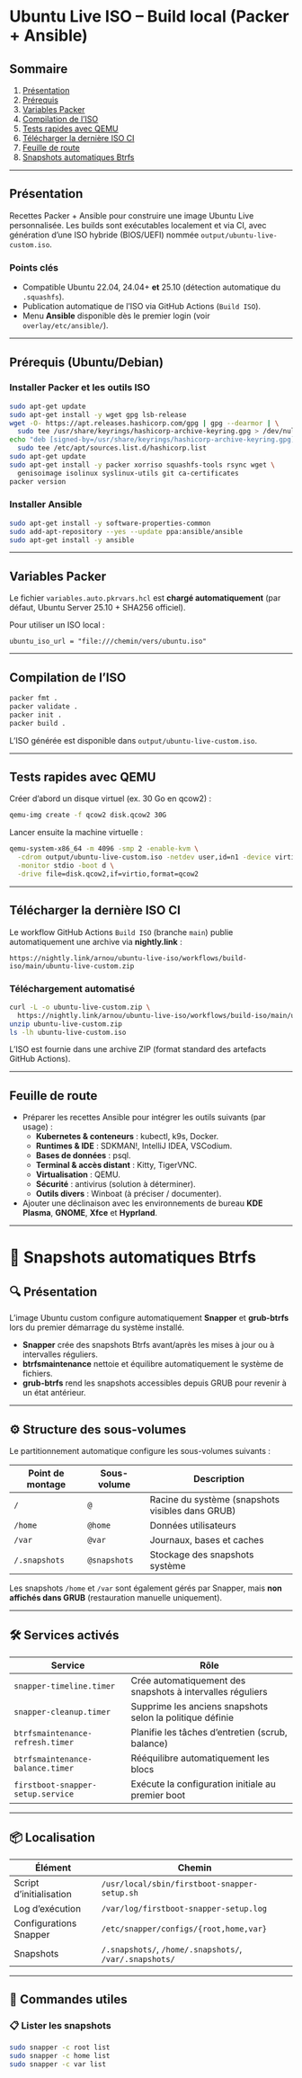 # Ubuntu Live ISO – Build local (Packer + Ansible)

## Sommaire

1. [Présentation](#présentation)
2. [Prérequis](#prérequis-ubuntudebian)
3. [Variables Packer](#variables-packer)
4. [Compilation de l’ISO](#compilation-de-liso)
5. [Tests rapides avec QEMU](#tests-rapides-avec-qemu)
6. [Télécharger la dernière ISO CI](#télécharger-la-dernière-iso-ci)
7. [Feuille de route](#feuille-de-route)
8. [Snapshots automatiques Btrfs](#-snapshots-automatiques-btrfs)

---

## Présentation

Recettes Packer + Ansible pour construire une image Ubuntu Live personnalisée. Les builds sont exécutables localement et via CI, avec génération d’une ISO hybride (BIOS/UEFI) nommée `output/ubuntu-live-custom.iso`.

### Points clés

* Compatible Ubuntu 22.04, 24.04+ **et** 25.10 (détection automatique du `.squashfs`).
* Publication automatique de l’ISO via GitHub Actions (`Build ISO`).
* Menu **Ansible** disponible dès le premier login (voir `overlay/etc/ansible/`).

---

## Prérequis (Ubuntu/Debian)

### Installer Packer et les outils ISO

```bash
sudo apt-get update
sudo apt-get install -y wget gpg lsb-release
wget -O- https://apt.releases.hashicorp.com/gpg | gpg --dearmor | \
  sudo tee /usr/share/keyrings/hashicorp-archive-keyring.gpg > /dev/null
echo "deb [signed-by=/usr/share/keyrings/hashicorp-archive-keyring.gpg] https://apt.releases.hashicorp.com $(lsb_release -cs) main" | \
  sudo tee /etc/apt/sources.list.d/hashicorp.list
sudo apt-get update
sudo apt-get install -y packer xorriso squashfs-tools rsync wget \
  genisoimage isolinux syslinux-utils git ca-certificates
packer version
```

### Installer Ansible

```bash
sudo apt-get install -y software-properties-common
sudo add-apt-repository --yes --update ppa:ansible/ansible
sudo apt-get install -y ansible
```

---

## Variables Packer

Le fichier `variables.auto.pkrvars.hcl` est **chargé automatiquement** (par défaut, Ubuntu Server 25.10 + SHA256 officiel).

Pour utiliser un ISO local :

```hcl
ubuntu_iso_url = "file:///chemin/vers/ubuntu.iso"
```

---

## Compilation de l’ISO

```bash
packer fmt .
packer validate .
packer init .
packer build .
```

L’ISO générée est disponible dans `output/ubuntu-live-custom.iso`.

---

## Tests rapides avec QEMU

Créer d’abord un disque virtuel (ex. 30 Go en qcow2) :

```bash
qemu-img create -f qcow2 disk.qcow2 30G
```

Lancer ensuite la machine virtuelle :

```bash
qemu-system-x86_64 -m 4096 -smp 2 -enable-kvm \
  -cdrom output/ubuntu-live-custom.iso -netdev user,id=n1 -device virtio-net,netdev=n1 \
  -monitor stdio -boot d \
  -drive file=disk.qcow2,if=virtio,format=qcow2
```

---

## Télécharger la dernière ISO CI

Le workflow GitHub Actions `Build ISO` (branche `main`) publie automatiquement une archive via **nightly.link** :

```
https://nightly.link/arnou/ubuntu-live-iso/workflows/build-iso/main/ubuntu-live-custom.zip
```

### Téléchargement automatisé

```bash
curl -L -o ubuntu-live-custom.zip \
  https://nightly.link/arnou/ubuntu-live-iso/workflows/build-iso/main/ubuntu-live-custom.zip
unzip ubuntu-live-custom.zip
ls -lh ubuntu-live-custom.iso
```

L’ISO est fournie dans une archive ZIP (format standard des artefacts GitHub Actions).

---

## Feuille de route

* Préparer les recettes Ansible pour intégrer les outils suivants (par usage) :
  * **Kubernetes & conteneurs** : kubectl, k9s, Docker.
  * **Runtimes & IDE** : SDKMAN!, IntelliJ IDEA, VSCodium.
  * **Bases de données** : psql.
  * **Terminal & accès distant** : Kitty, TigerVNC.
  * **Virtualisation** : QEMU.
  * **Sécurité** : antivirus (solution à déterminer).
  * **Outils divers** : Winboat (à préciser / documenter).
* Ajouter une déclinaison avec les environnements de bureau **KDE Plasma**, **GNOME**, **Xfce** et **Hyprland**.

---

# 📸 Snapshots automatiques Btrfs

## 🔍 Présentation

L’image Ubuntu custom configure automatiquement **Snapper** et **grub-btrfs** lors du premier démarrage du système installé.

* **Snapper** crée des snapshots Btrfs avant/après les mises à jour ou à intervalles réguliers.
* **btrfsmaintenance** nettoie et équilibre automatiquement le système de fichiers.
* **grub-btrfs** rend les snapshots accessibles depuis GRUB pour revenir à un état antérieur.

---

## ⚙️ Structure des sous-volumes

Le partitionnement automatique configure les sous-volumes suivants :

| Point de montage | Sous-volume | Description |
|------------------|-------------|-------------|
| `/`              | `@`         | Racine du système (snapshots visibles dans GRUB) |
| `/home`          | `@home`     | Données utilisateurs |
| `/var`           | `@var`      | Journaux, bases et caches |
| `/.snapshots`    | `@snapshots`| Stockage des snapshots système |

Les snapshots `/home` et `/var` sont également gérés par Snapper, mais **non affichés dans GRUB** (restauration manuelle uniquement).

---

## 🛠️ Services activés

| Service | Rôle |
|---------|------|
| `snapper-timeline.timer` | Crée automatiquement des snapshots à intervalles réguliers |
| `snapper-cleanup.timer` | Supprime les anciens snapshots selon la politique définie |
| `btrfsmaintenance-refresh.timer` | Planifie les tâches d’entretien (scrub, balance) |
| `btrfsmaintenance-balance.timer` | Rééquilibre automatiquement les blocs |
| `firstboot-snapper-setup.service` | Exécute la configuration initiale au premier boot |

---

## 📦 Localisation

| Élément | Chemin |
|---------|--------|
| Script d’initialisation | `/usr/local/sbin/firstboot-snapper-setup.sh` |
| Log d’exécution | `/var/log/firstboot-snapper-setup.log` |
| Configurations Snapper | `/etc/snapper/configs/{root,home,var}` |
| Snapshots | `/.snapshots/`, `/home/.snapshots/`, `/var/.snapshots/` |

---

## 🔄 Commandes utiles

### 📋 Lister les snapshots

```bash
sudo snapper -c root list
sudo snapper -c home list
sudo snapper -c var list
```
